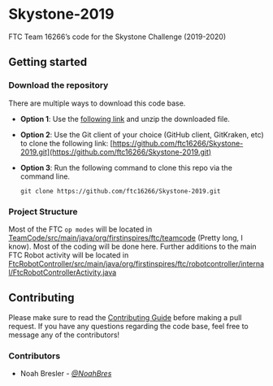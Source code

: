 # Skystone-2019
FTC Team 16266’s code for the Skystone Challenge (2019-2020)

## Getting started
### Download the repository
There are multiple ways to download this code base.
* **Option 1**: Use the [following link](https://github.com/ftc16266/Skystone-2019/archive/dev.zip) and unzip the downloaded file.
* **Option 2**: Use the Git client of your choice (GitHub client, GitKraken, etc) to clone the following link: [https://github.com/ftc16266/Skystone-2019.git](https://github.com/ftc16266/Skystone-2019.git) 
* **Option 3**: Run the following command to clone this repo via the command line.

    `git clone https://github.com/ftc16266/Skystone-2019.git`

### Project Structure
Most of the FTC `op modes` will be located in [TeamCode/src/main/java/org/firstinspires/ftc/teamcode](TeamCode/src/main/java/org/firstinspires/ftc/teamcode) (Pretty long, I know). Most of the coding will be done here.
Further additions to the main FTC Robot activity will be located in [FtcRobotController/src/main/java/org/firstinspires/ftc/robotcontroller/internal/FtcRobotControllerActivity.java](FtcRobotController/src/main/java/org/firstinspires/ftc/robotcontroller/internal/FtcRobotControllerActivity.java)

## Contributing
Please make sure to read the [Contributing Guide](CONTRIBUTION.md) before making a pull request. If you have any questions regarding the code base, feel free to message any of the contributors!

### Contributors
* Noah Bresler - [*@NoahBres*](https://github.com/NoahBres)
